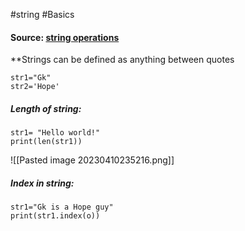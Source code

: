 #string #Basics 

#### Source: [string operations](https://www.learnpython.org/en/Basic_String_Operations)

**Strings can be defined as anything between quotes

```
str1="Gk"
str2='Hope'
```

##### Length of string:

```
str1= "Hello world!"
print(len(str1))
```

![[Pasted image 20230410235216.png]]

##### Index in string:

```
str1="Gk is a Hope guy"
print(str1.index(o))
```